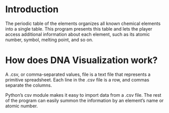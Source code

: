 # Introduction
The periodic table of the elements organizes all known chemical elements into a single table. This program presents this table and lets the player access additional information about each element, such as its atomic number, symbol, melting point, and so on. 

# How does DNA Visualization work?
A .csv, or comma-separated values, file is a text file that represents a primitive spreadsheet. Each line in the .csv file is a row, and commas separate the columns.

Python’s csv module makes it easy to import data from a .csv file. The rest of the program can easily summon the information by an element’s name or atomic number.

